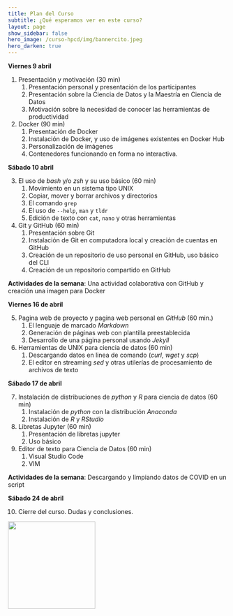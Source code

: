 ```yaml
---
title: Plan del Curso
subtitle: ¿Qué esperamos ver en este curso?
layout: page
show_sidebar: false
hero_image: /curso-hpcd/img/bannercito.jpeg
hero_darken: true
---
```


**Viernes 9 abril**

1. Presentación y motivación (30 min)
   1. Presentación personal y presentación de los participantes
   2. Presentación sobre la Ciencia de Datos y la Maestría en Ciencia de Datos
   3. Motivación sobre la necesidad de conocer las herramientas de productividad
2. Docker (90 min)
   1. Presentación de Docker
   2. Instalación de Docker, y uso de imágenes existentes en Docker Hub
   3. Personalización de imágenes
   4. Contenedores funcionando en forma no interactiva.   

**Sábado 10 abril**

3. El uso de *bash* y/o *zsh* y su uso básico (60 min)
   1. Movimiento en un sistema tipo UNIX
   2. Copiar, mover y borrar archivos y directorios
   3. El comando `grep`
   4. El uso de `--help`, `man` y `tldr`
   5. Edición de texto con `cat`, `nano` y otras herramientas 
4. Git y GitHub (60 min)
   1. Presentación sobre Git
   2. Instalación de Git en computadora local y creación de cuentas en GitHub
   3. Creación de un repositorio de uso personal en GitHub, uso básico del CLI
   4. Creación de un repositorio compartido en GitHub

**Actividades de la semana**: Una actividad colaborativa con GitHub y creación una imagen para Docker

**Viernes 16 de abril**

5. Pagina web de proyecto y pagina web personal en *GitHub* (60 min.)
   1. El lenguaje de marcado *Markdown*
   2. Generación de páginas web con plantilla preestablecida
   3. Desarrollo de una página personal usando *Jekyll* 
6. Herramientas de UNIX para ciencia de datos (60 min)
   1. Descargando datos en linea de comando (*curl*, *wget* y *scp*)
   2. El editor en streaming *sed* y otras utilerías de procesamiento de archivos de texto

**Sábado 17 de abril**

7. Instalación de distribuciones de *python* y *R* para ciencia de datos (60 min)
   1. Instalación de *python* con la distribución *Anaconda* 
   2. Instalación de *R* y *RStudio*
8. Libretas Jupyter (60 min)
   1. Presentación de libretas jupyter
   2. Uso básico
9. Editor de texto para Ciencia de Datos (60 min)
   1.  Visual Studio Code
   2.  VIM

**Actividades de la semana**: Descargando y limpiando datos de COVID en un script


**Sábado 24 de abril**

10. Cierre del curso. Dudas y conclusiones.


<img src="/curso-hpcd/img/MCDLogo.png" width="200">